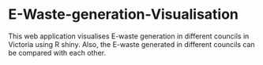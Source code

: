 # E-Waste-generation-Visualisation
This web application visualises E-waste generation in different councils in Victoria using R shiny. Also, the E-waste generated in different councils can be compared with each other.
